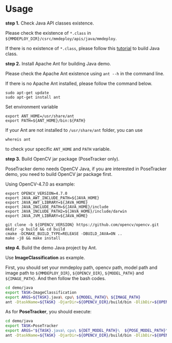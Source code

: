 # Usage

**step 1.** Check Java API classes existence.

Please check the existence of `*.class` in `${MMDEPLOY_DIR}/csrc/mmdeploy/apis/java/mmdeploy`.

If there is no existence of `*.class`, please follow this [tutorial](../../csrc/mmdeploy/apis/java/README.md) to build Java class.

**step 2.** Install Apache Ant for building Java demo.

Please check the Apache Ant existence using `ant --h` in the command line.

If there is no Apache Ant installed, please follow the command below.

```
sudo apt-get update
sudo apt-get install ant
```

Set environment variable

```
export ANT_HOME=/usr/share/ant
export PATH=${ANT_HOME}/bin:${PATH}
```

If your Ant are not installed to `/usr/share/ant` folder, you can use

```
whereis ant
```

to check your specific `ANT_HOME` and `PATH` variable.

**step 3.** Build OpenCV jar package (PoseTracker only).

PoseTracker demo needs OpenCV Java, if you are interested in PoseTracker demo, you need to build OpenCV jar package first.

Using OpenCV-4.7.0 as example:

```
export OPENCV_VERSION=4.7.0
export JAVA_AWT_INCLUDE_PATH=${JAVA_HOME}
export JAVA_AWT_LIBRARY=${JAVA_HOME}
export JAVA_INCLUDE_PATH=${JAVA_HOME}/include
export JAVA_INCLUDE_PATH2=${JAVA_HOME}/include/darwin
export JAVA_JVM_LIBRARY=${JAVA_HOME}

git clone -b ${OPENCV_VERSION} https://github.com/opencv/opencv.git
mkdir -p build && cd build
cmake -DCMAKE_BUILD_TYPE=RELEASE -DBUILD_JAVA=ON ..
make -j8 && make install
```

**step 4.** Build the demo Java project by Ant.

Use **ImageClassification** as example.

First, you should set your mmdeploy path, opencv path, model path and image path to `${MMDEPLOY_DIR}`, `${OPENCV_DIR}`, `${MODEL_PATH}` and `${IMAGE_PATH}`. And then follow the bash codes.

```bash
cd demo/java
export TASK=ImageClassification
export ARGS=${TASK}.java\ cpu\ ${MODEL_PATH}\ ${IMAGE_PATH}
ant -DtaskName=${TASK} -DjarDir=${OPENCV_DIR}/build/bin -DlibDir=${OPENCV_DIR}/build/lib:${MMDEPLOY_DIR}/build/lib -Dcommand=${ARGS}
```

As for **PoseTracker**, you should execute:

```bash
cd demo/java
export TASK=PoseTracker
export ARGS="${TASK}.java\ cpu\ ${DET_MODEL_PATH}\  ${POSE_MODEL_PATH}\ ${VIDEO_PATH}"
ant -DtaskName=${TASK} -DjarDir=${OPENCV_DIR}/build/bin -DlibDir=${OPENCV_DIR}/build/lib:${MMDEPLOY_DIR}/build/lib -Dcommand="${ARGS}"
```
